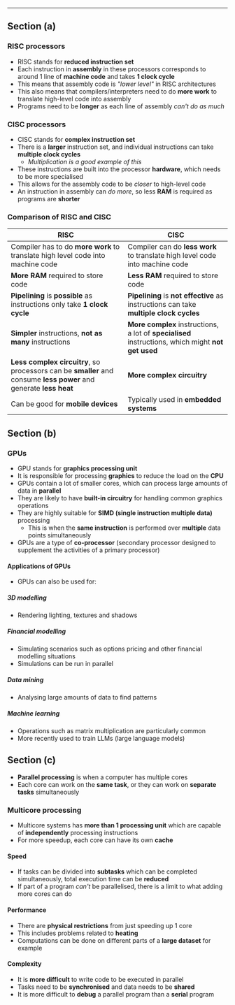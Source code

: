 ***
## Section (a)

### RISC processors
- RISC stands for **reduced instruction set**
- Each instruction in **assembly** in these processors corresponds to around 1 line of **machine code** and takes **1 clock cycle**
- This means that assembly code is *"lower level"* in RISC architectures
- This also means that compilers/interpreters need to do **more work** to translate high-level code into assembly
- Programs need to be **longer** as each line of assembly *can't do as much*

### CISC processors
- CISC stands for **complex instruction set**
- There is a **larger** instruction set, and individual instructions can take **multiple clock cycles**
	- *Multiplication is a good example of this*
- These instructions are built into the processor **hardware**, which needs to be more specialised
- This allows for the assembly code to be *closer* to high-level code
- An instruction in assembly can *do more*, so less **RAM** is required as programs are **shorter**

### Comparison of RISC and CISC

| RISC                                                                                                               | CISC                                                                                               |
| ------------------------------------------------------------------------------------------------------------------ | -------------------------------------------------------------------------------------------------- |
| Compiler has to do **more work** to translate high level code into machine code                                    | Compiler can do **less work** to translate high level code into machine code                       |
| **More RAM** required to store code                                                                                | **Less RAM** required to store code                                                                |
| **Pipelining** is **possible** as instructions only take **1 clock cycle**                                         | **Pipelining** is **not effective** as instructions can take **multiple clock cycles**             |
| **Simpler** instructions, **not as many** instructions                                                             | **More complex** instructions, a lot of **specialised** instructions, which might **not get used** |
| **Less complex circuitry**, so processors can be **smaller** and consume **less power** and generate **less heat** | **More complex circuitry**                                                                         |
| Can be good for **mobile devices**                                                                                 | Typically used in **embedded systems**                                                             |

## Section (b)

### GPUs
- GPU stands for **graphics processing unit**
- It is responsible for processing **graphics** to reduce the load on the **CPU**
- GPUs contain a lot of smaller cores, which can process large amounts of data in **parallel**
- They are likely to have **built-in circuitry** for handling common graphics operations
- They are highly suitable for **SIMD (single instruction multiple data)** processing
	- This is when the **same instruction** is performed over **multiple** data points simultaneously
- GPUs are a type of **co-processor** (secondary processor designed to supplement the activities of a primary processor)
	
#### Applications of GPUs
- GPUs can also be used for:

##### 3D modelling
- Rendering lighting, textures and shadows
##### Financial modelling
- Simulating scenarios such as options pricing and other financial modelling situations
- Simulations can be run in parallel
##### Data mining
- Analysing large amounts of data to find patterns
##### Machine learning
- Operations such as matrix multiplication are particularly common
- More recently used to train LLMs (large language models)

## Section (c)
- **Parallel processing** is when a computer has multiple cores
- Each core can work on the **same task**, or they can work on **separate tasks** simultaneously

### Multicore processing
- Multicore systems has **more than 1 processing unit** which are capable of **independently** processing instructions
- For more speedup, each core can have its own **cache**

#### Speed
- If tasks can be divided into **subtasks** which can be completed simultaneously, total execution time can be **reduced**
- If part of a program *can't* be parallelised, there is a limit to what adding more cores can do

#### Performance
- There are **physical restrictions** from just speeding up 1 core
- This includes problems related to **heating**
- Computations can be done on different parts of a **large dataset** for example

#### Complexity
- It is **more difficult** to write code to be executed in parallel
- Tasks need to be **synchronised** and data needs to be **shared**
- It is more difficult to **debug** a parallel program than a **serial** program
